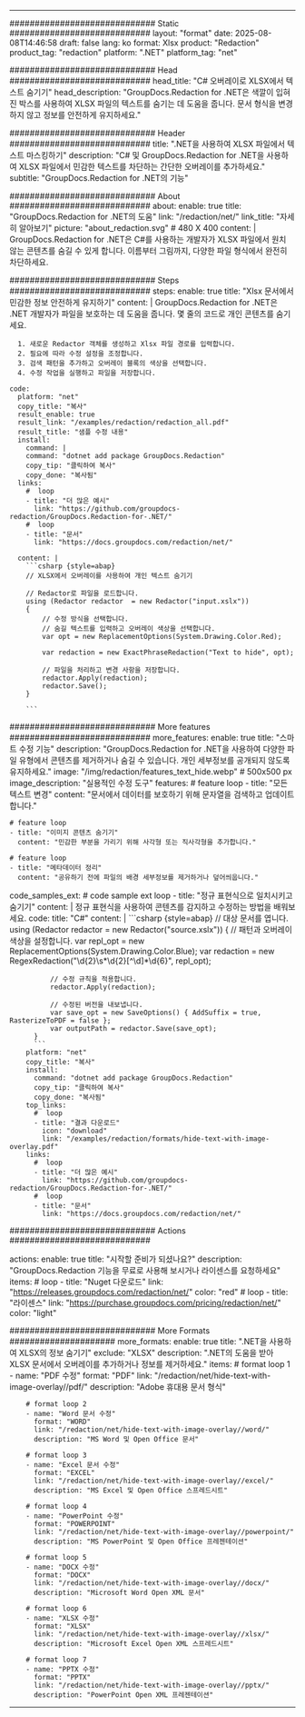
---
############################# Static ############################
layout: "format"
date:  2025-08-08T14:46:58
draft: false
lang: ko
format: Xlsx
product: "Redaction"
product_tag: "redaction"
platform: ".NET"
platform_tag: "net"

############################# Head ############################
head_title: "C# 오버레이로 XLSX에서 텍스트 숨기기"
head_description: "GroupDocs.Redaction for .NET은 색깔이 입혀진 박스를 사용하여 XLSX 파일의 텍스트를 숨기는 데 도움을 줍니다. 문서 형식을 변경하지 않고 정보를 안전하게 유지하세요."

############################# Header ############################
title: ".NET을 사용하여 XLSX 파일에서 텍스트 마스킹하기" 
description: "C# 및 GroupDocs.Redaction for .NET을 사용하여 XLSX 파일에서 민감한 텍스트를 차단하는 간단한 오버레이를 추가하세요."
subtitle: "GroupDocs.Redaction for .NET의 기능" 

############################# About ############################
about:
    enable: true
    title: "GroupDocs.Redaction for .NET의 도움"
    link: "/redaction/net/"
    link_title: "자세히 알아보기"
    picture: "about_redaction.svg" # 480 X 400
    content: |
       GroupDocs.Redaction for .NET은 C#를 사용하는 개발자가 XLSX 파일에서 원치 않는 콘텐츠를 숨길 수 있게 합니다. 이름부터 그림까지, 다양한 파일 형식에서 완전히 차단하세요.

############################# Steps ############################
steps:
    enable: true
    title: "Xlsx 문서에서 민감한 정보 안전하게 유지하기"
    content: |
      GroupDocs.Redaction for .NET은 .NET 개발자가 파일을 보호하는 데 도움을 줍니다. 몇 줄의 코드로 개인 콘텐츠를 숨기세요.
      
      1. 새로운 Redactor 객체를 생성하고 Xlsx 파일 경로를 입력합니다.
      2. 필요에 따라 수정 설정을 조정합니다.
      3. 검색 패턴을 추가하고 오버레이 블록의 색상을 선택합니다.
      4. 수정 작업을 실행하고 파일을 저장합니다.
   
    code:
      platform: "net"
      copy_title: "복사"
      result_enable: true
      result_link: "/examples/redaction/redaction_all.pdf"
      result_title: "샘플 수정 내용"
      install:
        command: |
        command: "dotnet add package GroupDocs.Redaction"
        copy_tip: "클릭하여 복사"
        copy_done: "복사됨"
      links:
        #  loop
        - title: "더 많은 예시"
          link: "https://github.com/groupdocs-redaction/GroupDocs.Redaction-for-.NET/"
        #  loop
        - title: "문서"
          link: "https://docs.groupdocs.com/redaction/net/"
          
      content: |
        ```csharp {style=abap}
        // XLSX에서 오버레이를 사용하여 개인 텍스트 숨기기

        // Redactor로 파일을 로드합니다.
        using (Redactor redactor  = new Redactor("input.xslx"))
        {
            // 수정 방식을 선택합니다.
            // 숨길 텍스트를 입력하고 오버레이 색상을 선택합니다.
            var opt = new ReplacementOptions(System.Drawing.Color.Red);
            
            var redaction = new ExactPhraseRedaction("Text to hide", opt);

            // 파일을 처리하고 변경 사항을 저장합니다.
            redactor.Apply(redaction);
            redactor.Save();
        }
        
        ```            


############################# More features ############################
more_features:
  enable: true
  title: "스마트 수정 기능"
  description: "GroupDocs.Redaction for .NET을 사용하여 다양한 파일 유형에서 콘텐츠를 제거하거나 숨길 수 있습니다. 개인 세부정보를 공개되지 않도록 유지하세요."
  image: "/img/redaction/features_text_hide.webp" # 500x500 px
  image_description: "실용적인 수정 도구"
  features:
    # feature loop
    - title: "모든 텍스트 변경"
      content: "문서에서 데이터를 보호하기 위해 문자열을 검색하고 업데이트합니다."

    # feature loop
    - title: "이미지 콘텐츠 숨기기"
      content: "민감한 부분을 가리기 위해 사각형 또는 직사각형을 추가합니다."

    # feature loop
    - title: "메타데이터 정리"
      content: "공유하기 전에 파일의 배경 세부정보를 제거하거나 덮어씌웁니다."
      
  code_samples_ext:
    # code sample ext loop
    - title: "정규 표현식으로 일치시키고 숨기기"
      content: |
        정규 표현식을 사용하여 콘텐츠를 감지하고 수정하는 방법을 배워보세요.
      code:
        title: "C#"
        content: |
          ```csharp {style=abap}
          //  대상 문서를 엽니다.
          using (Redactor redactor  = new Redactor("source.xslx"))
          {
              // 패턴과 오버레이 색상을 설정합니다.
              var repl_opt = new ReplacementOptions(System.Drawing.Color.Blue);
              var redaction = new RegexRedaction("\\d{2}\\s*\\d{2}[^\\d]*\\d{6}", repl_opt);

              // 수정 규칙을 적용합니다.
              redactor.Apply(redaction);

              // 수정된 버전을 내보냅니다.
              var save_opt = new SaveOptions() { AddSuffix = true, RasterizeToPDF = false };
              var outputPath = redactor.Save(save_opt);
          }
          ```
        platform: "net"
        copy_title: "복사"
        install:
          command: "dotnet add package GroupDocs.Redaction"
          copy_tip: "클릭하여 복사"
          copy_done: "복사됨"
        top_links:
          #  loop
          - title: "결과 다운로드"
            icon: "download"
            link: "/examples/redaction/formats/hide-text-with-image-overlay.pdf"
        links:
          #  loop
          - title: "더 많은 예시"
            link: "https://github.com/groupdocs-redaction/GroupDocs.Redaction-for-.NET/"
          #  loop
          - title: "문서"
            link: "https://docs.groupdocs.com/redaction/net/"


############################# Actions ############################

actions:
  enable: true
  title: "시작할 준비가 되셨나요?"
  description: "GroupDocs.Redaction 기능을 무료로 사용해 보시거나 라이센스를 요청하세요"
  items:
    #  loop
    - title: "Nuget 다운로드"
      link: "https://releases.groupdocs.com/redaction/net/"
      color: "red"
        #  loop
    - title: "라이센스"
      link: "https://purchase.groupdocs.com/pricing/redaction/net/"
      color: "light"


############################# More Formats #####################
more_formats:
    enable: true
    title: ".NET을 사용하여 XLSX의 정보 숨기기"
    exclude: "XLSX"
    description: ".NET의 도움을 받아 XLSX 문서에서 오버레이를 추가하거나 정보를 제거하세요."
    items: 
        # format loop 1
        - name: "PDF 수정"
          format: "PDF"
          link: "/redaction/net/hide-text-with-image-overlay//pdf/"
          description: "Adobe 휴대용 문서 형식"

        # format loop 2
        - name: "Word 문서 수정"
          format: "WORD"
          link: "/redaction/net/hide-text-with-image-overlay//word/"
          description: "MS Word 및 Open Office 문서"
          
        # format loop 3
        - name: "Excel 문서 수정"
          format: "EXCEL"
          link: "/redaction/net/hide-text-with-image-overlay//excel/"
          description: "MS Excel 및 Open Office 스프레드시트"

        # format loop 4
        - name: "PowerPoint 수정"
          format: "POWERPOINT"
          link: "/redaction/net/hide-text-with-image-overlay//powerpoint/"
          description: "MS PowerPoint 및 Open Office 프레젠테이션"

        # format loop 5
        - name: "DOCX 수정"
          format: "DOCX"
          link: "/redaction/net/hide-text-with-image-overlay//docx/"
          description: "Microsoft Word Open XML 문서"
          
        # format loop 6
        - name: "XLSX 수정"
          format: "XLSX"
          link: "/redaction/net/hide-text-with-image-overlay//xlsx/"
          description: "Microsoft Excel Open XML 스프레드시트"
          
        # format loop 7
        - name: "PPTX 수정"
          format: "PPTX"
          link: "/redaction/net/hide-text-with-image-overlay//pptx/"
          description: "PowerPoint Open XML 프레젠테이션"


---